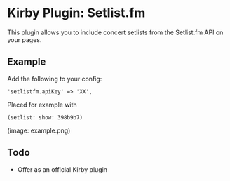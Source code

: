 # Kirby Plugin: Setlist.fm

This plugin allows you to include concert setlists from the Setlist.fm API on your pages.

## Example 

Add the following to your config:

    'setlistfm.apiKey' => 'XX',
       
Placed for example with 

    (setlist: show: 398b9b7)

(image: example.png)

## Todo

- Offer as an official Kirby plugin